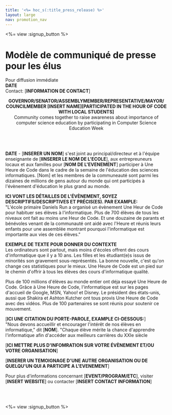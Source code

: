 ```yaml
---
title: '<%= hoc_s(:title_press_release) %>'
layout: large
nav: promotion_nav
---
```

<%= view :signup_button %>

# Modèle de communiqué de presse pour les élus

Pour diffusion immédiate  
**DATE**  
Contact: [**INFORMATION DE CONTACT**]  
  


<strong>

<center>
  GOVERNOR/SENATOR/ASSEMBLYMEMBER/REPRESENTATIVE/MAYOR/ COUNCILMEMBER [INSERT NAME][PARTICIPATED IN THE HOUR OF CODE WITH LOCAL STUDENTS]</strong><br /> Community comes together to raise awareness about importance of computer science education by participating in Computer Science Education Week
</center>

<br /> <br /></p> 

<p>
  <strong>DATE</strong> - [<strong>INSERER UN NOM</strong>] s'est joint au principal/directeur et à l'équipe enseignante de [<strong>IINSERER LE NOM DE L'ECOLE</strong>], aux entrepreuneurs locaux et aux familles pour [<strong>NOM DE L'EVENEMENT</strong>] participer à Une Heure de Code dans le cadre de la semaine de l'éducation des sciences informatiques. [Nom] et les membres de la communeauté sont parmi les dizaines de millions de gens autour du monde qui ont participés à l'évènement d'éducation le plus grand au monde.
</p>

<p>
  <strong>ICI VONT LES DÉTAILLES DE L'ÉVÈNEMENT, SOYEZ DESCRIPTIFS/DESCRIPTIVES ET PRÉCIS(ES). PAR EXAMPLE:</strong><br />"L'école primaire Daniels Run a organisé un évènement Une Heur de Code pour habituer ses élèves à l'informatique. Plus de 700 élèves de tous les niveaux ont fait au moins une Heur de Code. Et une douzaine de parants et bénévoles venant de la communauté ont aidé avec l'Heure et réunis leurs enfants pour une assemblée montrant pourquoi l'informatique est importante aux vies de ces élèves."
</p>

<p>
  <strong>EXEMPLE DE TEXTE POUR DONNER DU CONTEXTE</strong><br /> Les ordinateurs sont partout, mais moins d'écoles offrent des cours d'informatique que il y a 10 ans. Les filles et les étudiant(e)s issus de minorités son gravement sous-représentés. La bonne nouvelle, c'est qu'on change ces statistiques pour le mieux. Une Heure de Code est un pied sur le chemin d'offrir à tous les élèves des cours d'informatique qualité.
</p>

<p>
  Plus de 100 millions d'élèves au monde entier ont déja essayé Une Heure de Code. Grâce à Une Heure de Code, l'informatique est sur les pages d'accueil de Google, MSN, Yahoo! et Disney. Le président des états-unis, aussi que Shakira et Ashton Kutcher ont tous provis Une Heure de Code avec des vidéos. Plus de 100 partenaires se sont réunis pour soutenir ce mouvement.
</p>

<p>
  [<strong>ICI UNE CITATION DU PORTE-PAROLE, EXAMPLE CI-DESSOUS:</strong>]<br /> "Nous devons accueillir et encourager l'intérêt de nos élèves en informatique," dit [<strong>NOM</strong>]. "Chaque élève mérite la chance d'apprendre l'informatique afin d'accéder aux meilleurs carrières du XXIe siècle
</p>

<p>
  [<strong>ICI METTRE PLUS D'INFOMRATION SUR VOTRE ÉVÈNEMENT ET/OU VOTRE ORGANISATION</strong>]
</p>

<p>
  [<strong>INSERER UN TEMOIGNAGE D'UNE AUTRE ORGANISATION OU DE QUELQU'UN QUI A PARTICIPE A L'EVENEMENT</strong>]
</p>

<p>
  Pour plus d'informations concernant [<strong>EVENT/PROGRAM/ETC</strong>], visiter [<strong>INSERT WEBSITE</strong>] ou contacter [<strong>INSERT CONTACT INFORMATION</strong>]
</p>

<p>
  <br /> <br />
</p>

<p>
  <%= view :signup_button %>
</p>
